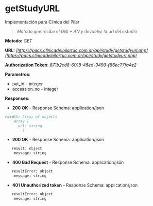 
# getStudyURL
Implementación para Clinica del Pilar
>*Metodo que recibe el DNI + AN y devuelve la url del estudio*


**Metodo:** *GET*


**URL:** *[https://pacs.clinicadelpilartuc.com.ar/api/study/getstudyurl.php](https://pacs.clinicadelpilartuc.com.ar/api/study/getstudyurl.php)*


**Authorization Token:** *871b2cd8-6018-46ed-9490-f86ec77fa4e2*


**Parametros:** 
- pat_id - integer
- accession_no - integer




**Responses:**

- **200 OK** - Response Schema: application/json
```markdown
result: Array of objects
  	Array [
   	  url: string
        ]
```	
- **200 OK** - Response Schema: application/json
```markdown
   result: object	
	message: string
```	
- **400 Bad Request** - Response Schema: application/json
```markdown
   resultError: object	
	message: string
```
- **401 Unauthorized token** - Response Schema: application/json
```markdown
   resultError: object	
	message: string
```
